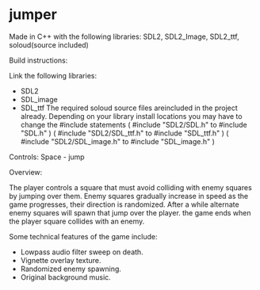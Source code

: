 # jumper
Made in C++ with the following libraries: SDL2, SDL2_Image, SDL2_ttf, soloud(source included)

Build instructions:

Link the following libraries:
 - SDL2
 - SDL_image
 - SDL_ttf
 The required soloud source files areincluded in the project already.
 Depending on your library install locations you may have to change the #include statements
 ( #include "SDL2/SDL.h" to #include "SDL.h" )
 ( #include "SDL2/SDL_ttf.h" to #include "SDL_ttf.h" )
 ( #include "SDL2/SDL_image.h" to #include "SDL_image.h" )
 
Controls: 
Space - jump

Overview:

The player controls a square that must avoid colliding with enemy squares by jumping over them. Enemy squares gradually increase in speed as the game progresses, their direction is randomized. After a while alternate enemy squares will spawn that jump over the player. the game ends when the player square collides with an enemy.

Some technical features of the game include:
 - Lowpass audio filter sweep on death.
 - Vignette overlay texture.
 - Randomized enemy spawning.
 - Original background music.
